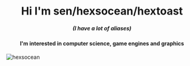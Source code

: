 <h1 align="center">Hi I'm sen/hexsocean/hextoast</h1>
<h5 align="center">(I have a lot of aliases)</h4>
<h4 align="center">I'm interested in computer science, game engines and graphics</h3>

<img align="center" src="https://github-readme-stats.vercel.app/api?username=hexsocean&show_icons=true&locale=en" alt="hexsocean" />
